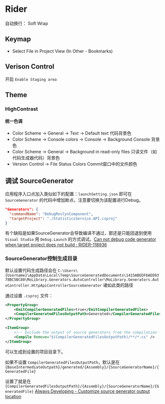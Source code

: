 # Rider


自动换行： Soft Wrap

## Keymap

- Select File in Project View (In Other - Bookmarks)


## Verison Control

开启 `Enable Staging area` 

## Theme

### HighContrast

#### 统一色调

- Color Scheme -> General -> Text -> Default text  代码背景色
- Color Scheme -> Console colors -> Console -> Background  Console 背景色
- Color Scheme -> General -> Background in read-only files 只读文件（如代码生成器代码）背景色
- Version Control -> File Status Colors   Commit窗口中的文件颜色



## 调试 SourceGenerator

应用程序入口点加入类似如下的配置：`launchSetting.json` 即可在 `SourceGenerator` 的代码中增加断点，注意要切换为该配置进行Debug。

```json
"Generators": {  
  "commandName": "DebugRoslynComponent",  
  "targetProject": "./StatisticsService.API.csproj"  
}

```

有个缺陷是如果SourceGenerator会导致编译不通过，那还是只能回退到使用 `Visual Studio` 用 `Debug.Launch` 的方式调试。[Can not debug code generator when target project does not build : RIDER-118936](https://youtrack.jetbrains.com/issue/RIDER-118936/Can-not-debug-code-generator-when-target-project-does-not-build)


### SourceGenerator控制生成目录
默认设置代码生成路径会在 `C:\Users\{Username}\AppData\Local\Temp\SourceGeneratedDocuments\1415ABEDF6AED9378BC5BC80\MoLibrary.Generators.AutoController\MoLibrary.Generators.AutoController.HttpApiControllerSourceGenerator` 诸如此类的路径

通过设置 `.csproj` 文件：
```xml
<PropertyGroup>  
    <EmitCompilerGeneratedFiles>true</EmitCompilerGeneratedFiles>  
    <CompilerGeneratedFilesOutputPath>Generated</CompilerGeneratedFilesOutputPath>  
</PropertyGroup>  
  
<ItemGroup>  
    <!-- Exclude the output of source generators from the compilation -->  
    <Compile Remove="$(CompilerGeneratedFilesOutputPath)/**/*.cs" />  
</ItemGroup>
```
可以生成到设置的项目目录下。

如果不设置 `CompilerGeneratedFilesOutputPath`，默认是在 `{BaseIntermediateOutpath}/generated/{Assembly}/{SourceGeneratorName}/{GeneratedFile}`

设置了就是在 
`{CompilerGeneratedFilesOutputPath}/{Assembly}/{SourceGeneratorName}/{GeneratedFile}`
[Always Developing - Customize source generator output location](https://www.alwaysdeveloping.net/dailydrop/2022/02/22-emit-source-generator-files/)